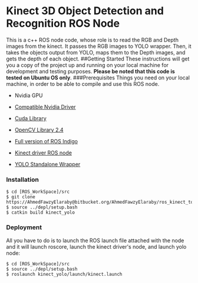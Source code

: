 # Kinect 3D Object Detection and Recognition ROS Node
This is a c++ ROS node code, whose role is to read the RGB and Depth images from the kinect. It passes the RGB images to YOLO wrapper. Then, it takes the objects output from YOLO, maps them to the Depth images, and gets the depth of each object.
##Getting Started
These instructions will get you a copy of the project up and running on your local machine for development and testing purposes. **Please be noted that this code is tested on Ubuntu OS only**.
###Prerequisites
Things you need on your local machine, in order to be able to compile and use this ROS node.

- Nvidia GPU

- [Compatible Nvidia Driver](http://www.nvidia.com/Download/index.aspx)

- [Cuda Library](https://developer.nvidia.com/cuda-downloads)

- [OpenCV Library 2.4](https://opencv.org/releases.html)

- [Full version of ROS Indigo](http://wiki.ros.org/indigo/Installation/Ubuntu)

- [Kinect driver ROS node](https://github.com/code-iai/iai_kinect2)

- [YOLO Standalone Wrapper](https://AhmedFawzyElaraby@bitbucket.org/AhmedFawzyElaraby/yolo_standalone_wrapper.git)
### Installation
```
$ cd [ROS_WorkSpace]/src
$ git clone https://AhmedFawzyElaraby@bitbucket.org/AhmedFawzyElaraby/ros_kinect_to_yolo_node.git
$ source ../depl/setup.bash
$ catkin build kinect_yolo
```
### Deployment
All you have to do is to launch the ROS launch file attached with the node and it will launch roscore, launch the kinect driver's node, and launch yolo node:
```
$ cd [ROS_WorkSpace]/src
$ source ../depl/setup.bash
$ roslaunch kinect_yolo/launch/kinect.launch
```
